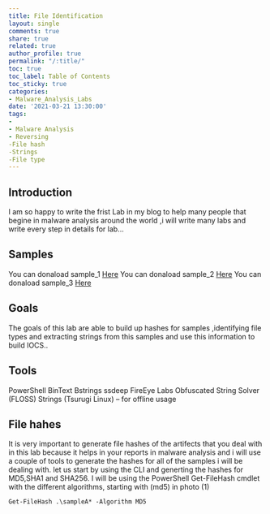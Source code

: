 ```yaml
---
title: File Identification 
layout: single
comments: true
share: true
related: true
author_profile: true
permalink: "/:title/"
toc: true
toc_label: Table of Contents
toc_sticky: true
categories:
- Malware_Analysis_Labs 
date: '2021-03-21 13:30:00'
tags:
- 
- Malware Analysis  
- Reversing
-File hash
-Strings
-File type 
---
```

<!-- more -->
## Introduction
I am so happy to write the frist Lab in my blog to help 
many people that begine in malware analysis around the world 
,i will write many labs and write every step in details
for lab...
## Samples 
You can donaload sample_1 [Here](https://app.any.run/tasks/328bfbaf-dd18-4460-a49d-ed842213be64/)
You can donaload sample_2 [Here](https://app.any.run/tasks/d3968bd2-3250-4bb0-8698-1800c46ea014/)
You can donaload sample_3 [Here](https://app.any.run/tasks/23d99d24-239a-4ad6-a809-1650f3779f91/)
## Goals 
The goals of this lab are able to build up hashes for samples ,identifying file types and extracting strings 
from this samples and use this information to build IOCS..
## Tools 
PowerShell
BinText
Bstrings
ssdeep
FireEye Labs Obfuscated String Solver (FLOSS)
Strings (Tsurugi Linux) – for offline usage
## File hahes 
It is very important to generate file hashes of the artifects that you deal with in this lab 
because it helps in your reports in malware analysis and i will use a couple of tools to generate
the hashes for all of the samples i will be dealing with.
let us start by using the CLI and generting the hashes for MD5,SHA1 and SHA256.
I will be using the PowerShell Get-FileHash cmdlet with the different algorithms, starting with (md5) in photo (1)

`Get-FileHash .\sampleA* -Algorithm MD5`


